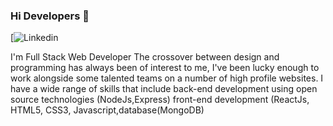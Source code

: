 ### Hi Developers 👋
[![Linkedin](https://www.linkedin.com/in/nishad-ali-ahmed-b-653948150/)

I'm
Full Stack Web Developer
The crossover between design and programming has always been of interest to me, I've been lucky enough to work alongside some talented teams on a number of high profile websites. 
I have a wide range of skills that include back-end development using open source technologies (NodeJs,Express) 
front-end development (ReactJs, HTML5, CSS3, Javascript,database(MongoDB)


<!--
**NishadAliAhmed/NishadProfile** is a ✨ _special_ ✨ repository because its `README.md` (this file) appears on your GitHub profile.

Here are some ideas to get you started:

- 🔭 I’m currently working on ...
- 🌱 I’m currently learning ...
- 👯 I’m looking to collaborate on ...
- 🤔 I’m looking for help with ...
- 💬 Ask me about ...
- 📫 How to reach me: ...
- 😄 Pronouns: ...
- ⚡ Fun fact: .....

-->
